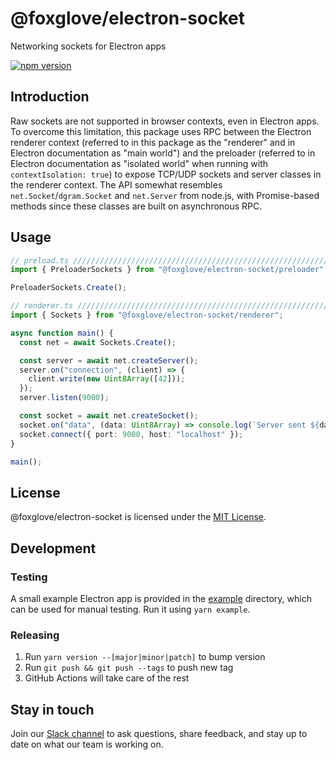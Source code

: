 # @foxglove/electron-socket

Networking sockets for Electron apps

[![npm version](https://img.shields.io/npm/v/@foxglove/electron-socket.svg?style=flat)](https://www.npmjs.com/package/@foxglove/electron-socket)

## Introduction

Raw sockets are not supported in browser contexts, even in Electron apps. To overcome this limitation, this package uses RPC between the Electron renderer context (referred to in this package as the "renderer" and in Electron documentation as "main world") and the preloader (referred to in Electron documentation as "isolated world" when running with `contextIsolation: true`) to expose TCP/UDP sockets and server classes in the renderer context. The API somewhat resembles `net.Socket`/`dgram.Socket` and `net.Server` from node.js, with Promise-based methods since these classes are built on asynchronous RPC.

## Usage

```ts
// preload.ts ////////////////////////////////////////////////////////////////
import { PreloaderSockets } from "@foxglove/electron-socket/preloader";

PreloaderSockets.Create();
```

```ts
// renderer.ts ///////////////////////////////////////////////////////////////
import { Sockets } from "@foxglove/electron-socket/renderer";

async function main() {
  const net = await Sockets.Create();

  const server = await net.createServer();
  server.on("connection", (client) => {
    client.write(new Uint8Array([42]));
  });
  server.listen(9000);

  const socket = await net.createSocket();
  socket.on("data", (data: Uint8Array) => console.log(`Server sent ${data}`));
  socket.connect({ port: 9000, host: "localhost" });
}

main();
```

## License

@foxglove/electron-socket is licensed under the [MIT License](https://opensource.org/licenses/MIT).

## Development

### Testing

A small example Electron app is provided in the [example](example) directory, which can be used for manual testing. Run it using `yarn example`.

### Releasing

1. Run `yarn version --[major|minor|patch]` to bump version
2. Run `git push && git push --tags` to push new tag
3. GitHub Actions will take care of the rest

## Stay in touch

Join our [Slack channel](https://foxglove.dev/join-slack) to ask questions, share feedback, and stay up to date on what our team is working on.

